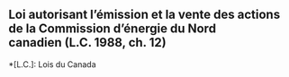 ## Loi autorisant l’émission et la vente des actions de la Commission d’énergie du Nord canadien (L.C. 1988, ch. 12)
  *[L.C.]: Lois du Canada
